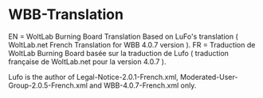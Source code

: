 # WBB-Translation

EN = WoltLab Burning Board Translation Based on LuFo's translation ( WoltLab.net French Translation for WBB 4.0.7 version ).
FR = Traduction de WoltLab Burning Board basée sur la traduction de Lufo ( traduction française de WoltLab.net pour la version 4.0.7 ).

Lufo is the author of Legal-Notice-2.0.1-French.xml, Moderated-User-Group-2.0.5-French.xml and WBB-4.0.7-French.xml only.
